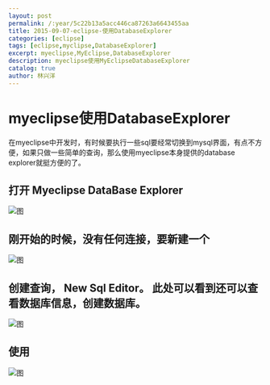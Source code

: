 ```yaml
---
layout: post
permalink: /:year/5c22b13a5acc446ca87263a6643455aa
title: 2015-09-07-eclipse-使用DatabaseExplorer
categories: [eclipse]
tags: [eclipse,myclipse,DatabaseExplorer]
excerpt: myeclipse,MyEclipse,DatabaseExplorer
description: myeclipse使用MyEclipseDatabaseExplorer
catalog: true
author: 林兴洋
---
```


# myeclipse使用DatabaseExplorer

在myeclipse中开发时，有时候要执行一些sql要经常切换到mysql界面，有点不方便，如果只做一些简单的查询，那么使用myeclipse本身提供的database explorer就挺方便的了。

## 打开 Myeclipse DataBase Explorer

![图](http://image.linxingyang.net/image/E-eclipse/image/2015-09-07/showview.png)

## 刚开始的时候，没有任何连接，要新建一个

![图](http://image.linxingyang.net/image/E-eclipse/image/2015-09-07/clipboard.png)

## 创建查询， New Sql Editor。 此处可以看到还可以查看数据库信息，创建数据库。

![图](http://image.linxingyang.net/image/E-eclipse/image/2015-09-07/createSqlEditor.png)

## 使用

![图](http://image.linxingyang.net/image/E-eclipse/image/2015-09-07/use.png)

